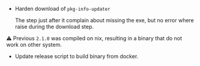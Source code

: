 <!-- markdownlint-configure-file { "first-line-heading": { "level": 3 } } -->
- Harden download of `pkg-info-updater`

  The step just after it complain about missing the exe, but no error where raise during the download step.

:warning: Previous `2.1.0` was compiled on nix, resulting in a binary that do not work on other system.

- Update release script to build binary from docker.

